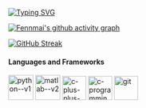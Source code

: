 [![Typing SVG](https://readme-typing-svg.herokuapp.com?font=Fira+Code&weight=700&size=22&pause=1000&color=4E4E4E&background=FFFFFF00&random=false&width=435&lines=Keep+learning+every+day;%E5%A4%A9%E5%A4%A9%E7%88%B1%E5%AD%A6%E4%B9%A0)]()

[![Fennmai's github activity graph](https://github-readme-activity-graph.vercel.app/graph?username=Fennmai&theme=high-contrast)](https://github.com/ashutosh00710/github-readme-activity-graph)



[![GitHub Streak](https://streak-stats.demolab.com?user=Fennmai&theme=dark&card_width=1080)](https://git.io/streak-stats)

#### **Languages and Frameworks**

<img width="50" height="50" src="https://img.icons8.com/ios/50/python--v1.png" alt="python--v1"/> 	<img width="50" height="50" src="https://img.icons8.com/carbon-copy/100/matlab--v2.png" alt="matlab--v2"/> 	<img width="48" height="48" src="https://img.icons8.com/badges/48/c-plus-plus-logo.png" alt="c-plus-plus-logo"/> 	<img width="48" height="48" src="https://img.icons8.com/wired/64/c-programming.png" alt="c-programming"/>	 <img width="48" height="48" src="https://img.icons8.com/badges/48/git.png" alt="git"/>

